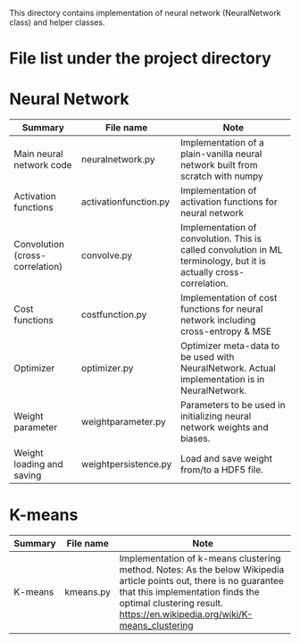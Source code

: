 This directory contains implementation of neural network (NeuralNetwork class) and helper classes.

# File list under the project directory
# Neural Network

| Summary| File name | Note |
|---|---|---|
| Main neural network code| neuralnetwork.py | Implementation of a plain-vanilla neural network built from scratch with numpy | |
| Activation functions| activationfunction.py | Implementation of activation functions for neural network |
| Convolution (cross-correlation) | convolve.py | Implementation of convolution. This is called convolution in ML terminology, but it is actually cross-correlation. |
| Cost functions | costfunction.py | Implementation of cost functions for neural network including cross-entropy & MSE |
| Optimizer | optimizer.py | Optimizer meta-data to be used with NeuralNetwork. Actual implementation is in NeuralNetwork. |
| Weight parameter | weightparameter.py | Parameters to be used in initializing neural network weights and biases. |
| Weight loading and saving | weightpersistence.py | Load and save weight from/to a HDF5 file. |

# K-means

| Summary| File name | Note |
|---|---|---|
| K-means | kmeans.py | Implementation of k-means clustering method. Notes: As the below Wikipedia article points out, there is no guarantee that this implementation finds the optimal clustering result. https://en.wikipedia.org/wiki/K-means_clustering |

